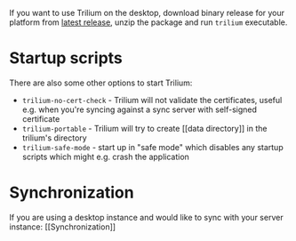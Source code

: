 If you want to use Trilium on the desktop, download binary release for your platform from [latest release](https://github.com/zadam/trilium/releases), unzip the package and run `trilium` executable.

# Startup scripts

There are also some other options to start Trilium:

* `trilium-no-cert-check` - Trilium will not validate the certificates, useful e.g. when you're syncing against a sync server with self-signed certificate
* `trilium-portable` - Trilium will try to create [[data directory]] in the trilium's directory
* `trilium-safe-mode` - start up in "safe mode" which disables any startup scripts which might e.g. crash the application

# Synchronization
If you are using a desktop instance and would like to sync with your server instance: [[Synchronization]]